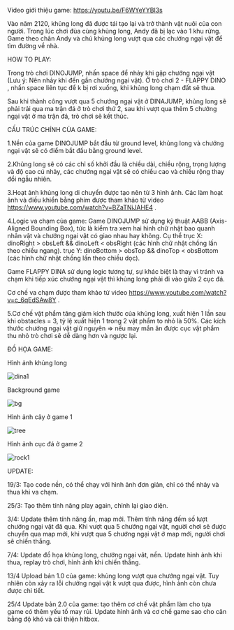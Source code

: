 Video giới thiệu game: https://youtu.be/F6WYeYYBl3s

Vào năm 2120, khủng long đã được tái tạo lại và trở thành vật nuôi của con người. Trong lúc chơi đùa cùng khủng long, Andy đã bị lạc vào 1 khu rừng. Game theo chân Andy và chú khủng long vượt qua các chướng ngại vật để tìm đường về nhà. 

HOW TO PLAY:

Trong trò chơi DINOJUMP, nhấn space để nhảy khi gặp chướng ngại vật (Lưu ý: Nên nhảy khi đến gần chướng ngại vật). Ở trò chơi 2 - FLAPPY DINO , nhấn space liên tục để k bị rơi xuống, khi khủng long chạm đất sẽ thua. 

Sau khi thành công vượt qua 5 chướng ngại vật ở DINAJUMP, khủng long sẽ phải trải qua ma trận đá ở trò chơi thứ 2, sau khi vượt qua thêm 5 chướng ngại vật ở ma trận đá, trò chơi sẽ kết thúc.

CẤU TRÚC CHÍNH CỦA GAME:

1.Nền của game DINOJUMP bắt đầu từ ground level, khủng long và chướng ngại vật sẽ có điểm bắt đầu bằng ground level.

2.Khủng long sẽ có các chỉ số khởi đầu là chiều dài, chiều rộng, trọng lượng và độ cao cú nhảy, các chướng ngại vật sẽ có chiều cao và chiều rộng thay đổi ngẫu nhiên.

3.Hoạt ảnh khủng long di chuyển được tạo nên từ 3 hình ảnh. Các làm hoạt ảnh và điều khiển bằng phím được tham khảo từ video https://www.youtube.com/watch?v=BZaTNiJAHE4 . 

4.Logic va chạm của game: Game DINOJUMP sử dụng kỹ thuật AABB (Axis-Aligned Bounding Box), tức là kiểm tra xem hai hình chữ nhật bao quanh nhân vật và chướng ngại vật có giao nhau hay không. Cụ thể trục X: dinoRight > obsLeft && dinoLeft < obsRight (các hình chữ nhật chồng lấn theo chiều ngang). trục Y: dinoBottom > obsTop && dinoTop < obsBottom (các hình chữ nhật chồng lấn theo chiều dọc).

Game FLAPPY DINA sử dụng logic tương tự, sự khác biệt là thay vì tránh va chạm khi tiếp xúc chướng ngại vật thì khủng long phải đi vào giữa 2 cục đá.

Cơ chế va chạm được tham khảo từ video https://www.youtube.com/watch?v=c_6qEdSAw8Y .

5.Cơ chế vật phẩm tăng giảm kích thước của khủng long, xuất hiện 1 lần sau khi obstacles = 3, tỷ lệ xuất hiện 1 trong 2 vật phẩm to nhỏ là 50%. Các kích thước chướng ngại vật giữ nguyên => nếu may mắn ăn được cục vật phẩm thu nhỏ trò chơi sẽ dễ dàng hơn và ngược lại.

ĐỒ HỌA GAME:

Hình ảnh khủng long 

![dina1](https://github.com/user-attachments/assets/f99f3d40-17c7-4e3d-980c-ba235edc9434)

Background game 

![bg](https://github.com/user-attachments/assets/f026b77f-57c8-4a79-8035-8972ed675bc7) 

Hình ảnh cây ở game 1 

![tree](https://github.com/user-attachments/assets/bf463463-b8dc-45f3-bcd9-0d83eec351f9) 

Hình ảnh cục đá ở game 2

![rock1](https://github.com/user-attachments/assets/af40e3ac-f332-49c9-bc49-27640dea523f) 

UPDATE:

19/3: Tạo code nền, có thể chạy với hình ảnh đơn giản, chỉ có thể nhảy và thua khi va chạm.

25/3: Tạo thêm tính năng play again, chỉnh lại giao diện.

3/4: Update thêm tính năng ẩn, map mới.
     Thêm tính năng đếm số lượt chướng ngại vật đã qua.
     Khi vượt qua 5 chướng ngại vật, người chơi sẽ được chuyển qua map mới, khi vượt qua 5 chướng ngại vật ở map mới, người chơi sẽ chiến thắng.

7/4: Update đồ họa khủng long, chướng ngại vât, nền.
     Update hình ảnh khi thua, replay trò chơi, hình ảnh khi chiến thắng.

13/4 Upload bản 1.0 của game: khủng long vượt qua chướng ngại vật. Tuy nhiên còn xảy ra lỗi chướng ngại vật k vượt qua được, hình ảnh còn chưa được chi tiết.

25/4 Update bản 2.0 của game: tạo thêm cơ chế vật phẩm làm cho tựa game có thêm yếu tố may rủi. Update hình ảnh và cơ chế game sao cho cân bằng độ khó và cải thiện hitbox.
